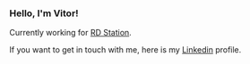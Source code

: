 ### Hello, I'm Vitor!

Currently working for [RD Station](https://www.rdstation.com/en/).

If you want to get in touch with me, here is my [Linkedin](https://www.linkedin.com/in/vitorguima/) profile.
